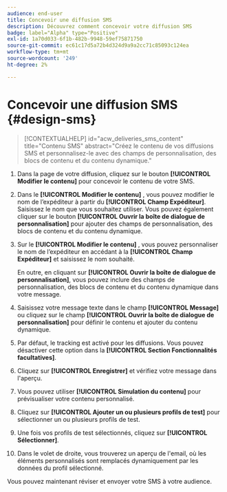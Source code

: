 ```yaml
---
audience: end-user
title: Concevoir une diffusion SMS
description: Découvrez comment concevoir votre diffusion SMS
badge: label="Alpha" type="Positive"
exl-id: 1a70d033-6f1b-482b-9948-59ef75871750
source-git-commit: ec61c17d5a72b4d324d9a9a2cc71c85093c124ea
workflow-type: tm+mt
source-wordcount: '249'
ht-degree: 2%

---
```


# Concevoir une diffusion SMS {#design-sms}

>[!CONTEXTUALHELP]
>id="acw_deliveries_sms_content"
>title="Contenu SMS"
>abstract="Créez le contenu de vos diffusions SMS et personnalisez-le avec des champs de personnalisation, des blocs de contenu et du contenu dynamique."

1. Dans la page de votre diffusion, cliquez sur le bouton **[!UICONTROL Modifier le contenu]** pour concevoir le contenu de votre SMS.

1. Dans le **[!UICONTROL Modifier le contenu]** , vous pouvez modifier le nom de l’expéditeur à partir du **[!UICONTROL Champ Expéditeur]**. Saisissez le nom que vous souhaitez utiliser. Vous pouvez également cliquer sur le bouton **[!UICONTROL Ouvrir la boîte de dialogue de personnalisation]** pour ajouter des champs de personnalisation, des blocs de contenu et du contenu dynamique.

1. Sur le **[!UICONTROL Modifier le contenu]** , vous pouvez personnaliser le nom de l’expéditeur en accédant à la **[!UICONTROL Champ Expéditeur]** et saisissez le nom souhaité.

   En outre, en cliquant sur **[!UICONTROL Ouvrir la boîte de dialogue de personnalisation]**, vous pouvez inclure des champs de personnalisation, des blocs de contenu et du contenu dynamique dans votre message.

1. Saisissez votre message texte dans le champ **[!UICONTROL Message]** ou cliquez sur le champ **[!UICONTROL Ouvrir la boîte de dialogue de personnalisation]** pour définir le contenu et ajouter du contenu dynamique.

1. Par défaut, le tracking est activé pour les diffusions. Vous pouvez désactiver cette option dans la **[!UICONTROL Section Fonctionnalités facultatives]**.

1. Cliquez sur **[!UICONTROL Enregistrer]** et vérifiez votre message dans l&#39;aperçu.

1. Vous pouvez utiliser **[!UICONTROL Simulation du contenu]** pour prévisualiser votre contenu personnalisé.

1. Cliquez sur **[!UICONTROL Ajouter un ou plusieurs profils de test]** pour sélectionner un ou plusieurs profils de test.

1. Une fois vos profils de test sélectionnés, cliquez sur **[!UICONTROL Sélectionner]**.

1. Dans le volet de droite, vous trouverez un aperçu de l&#39;email, où les éléments personnalisés sont remplacés dynamiquement par les données du profil sélectionné.

Vous pouvez maintenant réviser et envoyer votre SMS à votre audience.
